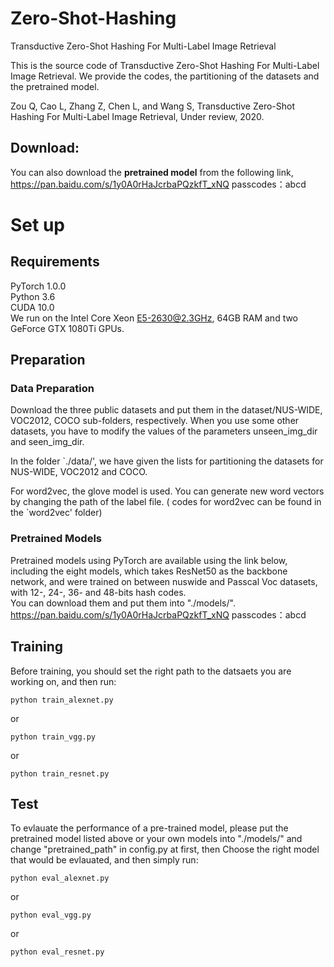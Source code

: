 # Zero-Shot-Hashing
Transductive Zero-Shot Hashing For Multi-Label Image Retrieval


This is the source code of Transductive Zero-Shot Hashing For Multi-Label Image Retrieval. We provide the codes, the partitioning of the datasets and the pretrained model.

Zou Q, Cao L, Zhang Z, Chen L, and Wang S, Transductive Zero-Shot Hashing For Multi-Label Image Retrieval, Under review, 2020.


## Download:

You can also download the **pretrained model** from the following link,  
https://pan.baidu.com/s/1y0A0rHaJcrbaPQzkfT_xNQ 
passcodes：abcd 

# Set up
## Requirements
PyTorch 1.0.0  
Python 3.6  
CUDA 10.0  
We run on the Intel Core Xeon E5-2630@2.3GHz, 64GB RAM and two GeForce GTX 1080Ti GPUs.

## Preparation
### Data Preparation
Download the three public datasets and put them in the dataset/NUS-WIDE, VOC2012, COCO sub-folders, respectively. When you use some other datasets, you have to modify the values of the parameters unseen_img_dir and seen_img_dir.  

In the folder `./data/', we have given the lists for partitioning the datasets for NUS-WIDE, VOC2012 and COCO. 

For word2vec, the glove model is used. You can generate new word vectors by changing the path of the label file. ( codes for word2vec can be found in the `word2vec' folder)

### Pretrained Models
Pretrained models using PyTorch are available using the link below, including the eight models, which takes ResNet50 as the backbone network, and were trained on between nuswide and Passcal Voc datasets, with 12-, 24-, 36- and 48-bits hash codes.   
You can download them and put them into "./models/".  
https://pan.baidu.com/s/1y0A0rHaJcrbaPQzkfT_xNQ 
passcodes：abcd 

## Training
Before training, you should set the right path to the datsaets you are working on, and then run:  
```
python train_alexnet.py
```
or  
```
python train_vgg.py
```
or  
```
python train_resnet.py
```

## Test
To evlauate the performance of a pre-trained model, please put the pretrained model listed above or your own models into "./models/" and change "pretrained_path" in config.py at first, then Choose the right model that would be evlauated, and then simply run:  
```
python eval_alexnet.py
```
or  
```
python eval_vgg.py
```
or  
```
python eval_resnet.py
```



